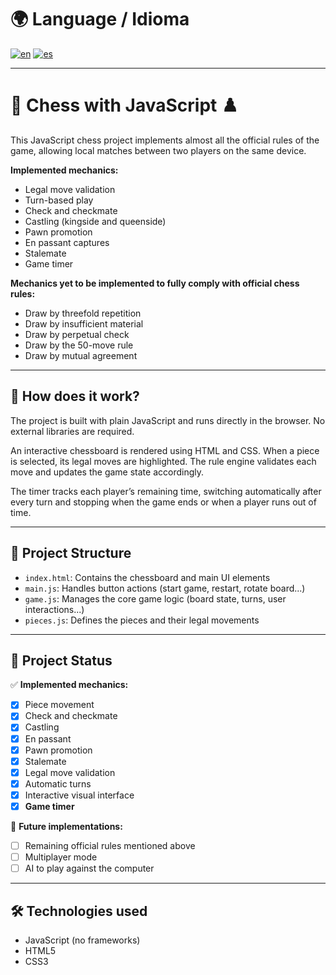 # 🌍 Language / Idioma

[![en](https://img.shields.io/badge/lang-en-red.svg)](https://github.com/45NGC/js-chess/blob/main/README_en.md)
[![es](https://img.shields.io/badge/lang-es-yellow.svg)](https://github.com/45NGC/js-chess/blob/main/README_es.md)

---

# 🧠 Chess with JavaScript ♟️

This JavaScript chess project implements almost all the official rules of the game, allowing local matches between two players on the same device.

**Implemented mechanics:**

- Legal move validation  
- Turn-based play  
- Check and checkmate  
- Castling (kingside and queenside)  
- Pawn promotion  
- En passant captures  
- Stalemate  
- Game timer

**Mechanics yet to be implemented to fully comply with official chess rules:**

- Draw by threefold repetition  
- Draw by insufficient material  
- Draw by perpetual check  
- Draw by the 50-move rule  
- Draw by mutual agreement

---

## 🚀 How does it work?

The project is built with plain JavaScript and runs directly in the browser. No external libraries are required.

An interactive chessboard is rendered using HTML and CSS. When a piece is selected, its legal moves are highlighted. The rule engine validates each move and updates the game state accordingly.

The timer tracks each player’s remaining time, switching automatically after every turn and stopping when the game ends or when a player runs out of time.

---

## 📁 Project Structure

- `index.html`: Contains the chessboard and main UI elements  
- `main.js`: Handles button actions (start game, restart, rotate board...)  
- `game.js`: Manages the core game logic (board state, turns, user interactions...)  
- `pieces.js`: Defines the pieces and their legal movements

---

## 🧪 Project Status

✅ **Implemented mechanics:**
- [x] Piece movement  
- [x] Check and checkmate  
- [x] Castling  
- [x] En passant  
- [x] Pawn promotion  
- [x] Stalemate  
- [x] Legal move validation  
- [x] Automatic turns  
- [x] Interactive visual interface  
- [x] **Game timer**

🚧 **Future implementations:**
- [ ] Remaining official rules mentioned above  
- [ ] Multiplayer mode  
- [ ] AI to play against the computer  

---

## 🛠️ Technologies used

- JavaScript (no frameworks)  
- HTML5  
- CSS3
